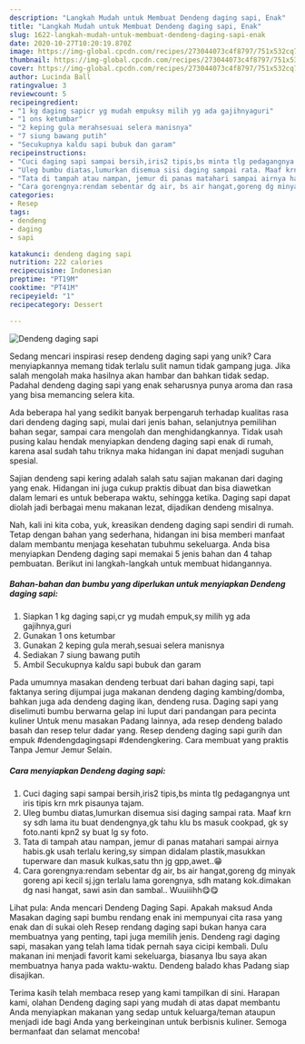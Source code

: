 ```yaml
---
description: "Langkah Mudah untuk Membuat Dendeng daging sapi, Enak"
title: "Langkah Mudah untuk Membuat Dendeng daging sapi, Enak"
slug: 1622-langkah-mudah-untuk-membuat-dendeng-daging-sapi-enak
date: 2020-10-27T10:20:19.870Z
image: https://img-global.cpcdn.com/recipes/273044073c4f8797/751x532cq70/dendeng-daging-sapi-foto-resep-utama.jpg
thumbnail: https://img-global.cpcdn.com/recipes/273044073c4f8797/751x532cq70/dendeng-daging-sapi-foto-resep-utama.jpg
cover: https://img-global.cpcdn.com/recipes/273044073c4f8797/751x532cq70/dendeng-daging-sapi-foto-resep-utama.jpg
author: Lucinda Ball
ratingvalue: 3
reviewcount: 5
recipeingredient:
- "1 kg daging sapicr yg mudah empuksy milih yg ada gajihnyaguri"
- "1 ons ketumbar"
- "2 keping gula merahsesuai selera manisnya"
- "7 siung bawang putih"
- "Secukupnya kaldu sapi bubuk dan garam"
recipeinstructions:
- "Cuci daging sapi sampai bersih,iris2 tipis,bs minta tlg pedagangnya unt iris tipis krn mrk pisaunya tajam."
- "Uleg bumbu diatas,lumurkan disemua sisi daging sampai rata. Maaf krn sy sdh lama itu buat dendengnya,gk tahu klu bs masuk cookpad, gk sy foto.nanti kpn2 sy buat lg sy foto."
- "Tata di tampah atau nampan, jemur di panas matahari sampai airnya habis.gk usah terlalu kering,sy simpan didalam plastik,masukkan tuperware dan masuk kulkas,satu thn jg gpp,awet..😁"
- "Cara gorengnya:rendam sebentar dg air, bs air hangat,goreng dg minyak goreng api kecil sj.jgn terlalu lama gorengnya, sdh matang kok.dimakan dg nasi hangat, sawi asin dan sambal.. Wuuiiihh😋😋"
categories:
- Resep
tags:
- dendeng
- daging
- sapi

katakunci: dendeng daging sapi 
nutrition: 222 calories
recipecuisine: Indonesian
preptime: "PT19M"
cooktime: "PT41M"
recipeyield: "1"
recipecategory: Dessert

---
```



![Dendeng daging sapi](https://img-global.cpcdn.com/recipes/273044073c4f8797/751x532cq70/dendeng-daging-sapi-foto-resep-utama.jpg)

Sedang mencari inspirasi resep dendeng daging sapi yang unik? Cara menyiapkannya memang tidak terlalu sulit namun tidak gampang juga. Jika salah mengolah maka hasilnya akan hambar dan bahkan tidak sedap. Padahal dendeng daging sapi yang enak seharusnya punya aroma dan rasa yang bisa memancing selera kita.

Ada beberapa hal yang sedikit banyak berpengaruh terhadap kualitas rasa dari dendeng daging sapi, mulai dari jenis bahan, selanjutnya pemilihan bahan segar, sampai cara mengolah dan menghidangkannya. Tidak usah pusing kalau hendak menyiapkan dendeng daging sapi enak di rumah, karena asal sudah tahu triknya maka hidangan ini dapat menjadi suguhan spesial.

Sajian dendeng sapi kering adalah salah satu sajian makanan dari daging yang enak. Hidangan ini juga cukup praktis dibuat dan bisa diawetkan dalam lemari es untuk beberapa waktu, sehingga ketika. Daging sapi dapat diolah jadi berbagai menu makanan lezat, dijadikan dendeng misalnya.


Nah, kali ini kita coba, yuk, kreasikan dendeng daging sapi sendiri di rumah. Tetap dengan bahan yang sederhana, hidangan ini bisa memberi manfaat dalam membantu menjaga kesehatan tubuhmu sekeluarga. Anda bisa menyiapkan Dendeng daging sapi memakai 5 jenis bahan dan 4 tahap pembuatan. Berikut ini langkah-langkah untuk membuat hidangannya.

<!--inarticleads1-->

##### Bahan-bahan dan bumbu yang diperlukan untuk menyiapkan Dendeng daging sapi:

1. Siapkan 1 kg daging sapi,cr yg mudah empuk,sy milih yg ada gajihnya,guri
1. Gunakan 1 ons ketumbar
1. Gunakan 2 keping gula merah,sesuai selera manisnya
1. Sediakan 7 siung bawang putih
1. Ambil Secukupnya kaldu sapi bubuk dan garam


Pada umumnya masakan dendeng terbuat dari bahan daging sapi, tapi faktanya sering dijumpai juga makanan dendeng daging kambing/domba, bahkan juga ada dendeng daging ikan, dendeng rusa. Daging sapi yang diselimuti bumbu berwarna gelap ini luput dari pandangan para pecinta kuliner Untuk menu masakan Padang lainnya, ada resep dendeng balado basah dan resep telur dadar yang. Resep dendeng daging sapi gurih dan empuk #dendengdagingsapi #dendengkering. Cara membuat yang praktis Tanpa Jemur Jemur Selain. 

<!--inarticleads2-->

##### Cara menyiapkan Dendeng daging sapi:

1. Cuci daging sapi sampai bersih,iris2 tipis,bs minta tlg pedagangnya unt iris tipis krn mrk pisaunya tajam.
1. Uleg bumbu diatas,lumurkan disemua sisi daging sampai rata. Maaf krn sy sdh lama itu buat dendengnya,gk tahu klu bs masuk cookpad, gk sy foto.nanti kpn2 sy buat lg sy foto.
1. Tata di tampah atau nampan, jemur di panas matahari sampai airnya habis.gk usah terlalu kering,sy simpan didalam plastik,masukkan tuperware dan masuk kulkas,satu thn jg gpp,awet..😁
1. Cara gorengnya:rendam sebentar dg air, bs air hangat,goreng dg minyak goreng api kecil sj.jgn terlalu lama gorengnya, sdh matang kok.dimakan dg nasi hangat, sawi asin dan sambal.. Wuuiiihh😋😋


Lihat pula: Anda mencari Dendeng Daging Sapi. Apakah maksud Anda Masakan daging sapi bumbu rendang enak ini mempunyai cita rasa yang enak dan di sukai oleh Resep rendang daging sapi bukan hanya cara membuatnya yang penting, tapi juga memilih jenis. Dendeng ragi daging sapi, masakan yang telah lama tidak pernah saya cicipi kembali. Dulu makanan ini menjadi favorit kami sekeluarga, biasanya Ibu saya akan membuatnya hanya pada waktu-waktu. Dendeng balado khas Padang siap disajikan. 

Terima kasih telah membaca resep yang kami tampilkan di sini. Harapan kami, olahan Dendeng daging sapi yang mudah di atas dapat membantu Anda menyiapkan makanan yang sedap untuk keluarga/teman ataupun menjadi ide bagi Anda yang berkeinginan untuk berbisnis kuliner. Semoga bermanfaat dan selamat mencoba!
